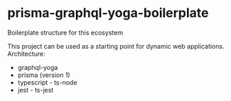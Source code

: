# prisma-graphql-yoga-boilerplate
Boilerplate structure for this ecosystem

This project can be used as a starting point for dynamic web applications.
Architecture:
- graphql-yoga
- prisma (version 1)
- typescript - ts-node
- jest - ts-jest
